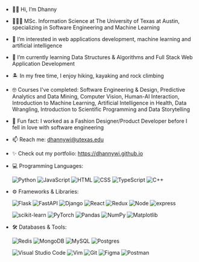 - 👋🏼 Hi, I’m Dhanny
- 👩🏼‍🎓 MSc. Information Science at The University of Texas at Austin, specializing in Software Engineering and Machine Learning
- 👀 I’m interested in web applications development, machine learning and artificial intelligence
- 🌱 I’m currently learning Data Structures & Algorithms and Full Stack Web Application Development
- 🏝 In my free time, I enjoy hiking, kayaking and rock climbing
- 🤓 Courses I've completed: Software Engineering & Design, Predictive Analytics and Data Mining, Computer Vision, Human-AI Interaction, Introduction to Machine Learning, Artificial Intelligence in Health, Data Wrangling, Introduction to Scientific Programming and Data Storytelling
- 💫 Fun fact: I worked as a Fashion Designer/Product Developer before I fell in love with software engineering
- 📫 Reach me: dhannywi@utexas.edu
- ✨ Check out my portfolio: https://dhannywi.github.io

- 💻 Programming Languages:
  
   ![Python](https://img.shields.io/badge/python-3670A0?style=flat&logo=python&logoColor=ffdd54)
![JavaScript](https://img.shields.io/badge/javascript-%23323330.svg?&logo=javascript&logoColor=%23F7DF1E&style=flat)
![HTML](https://img.shields.io/badge/HTML5-E34F26?style=flat&logo=html5&logoColor=white)
![CSS](https://img.shields.io/badge/CSS3-1572B6?style=flat&logo=css3&logoColor=white)
![TypeScript](https://img.shields.io/badge/typescript-%23007ACC.svg?style=for-the-badge&logo=typescript&logoColor=white&style=flat)
![C++](https://img.shields.io/badge/c++-%2300599C.svg?style=flat&logo=c%2B%2B&logoColor=white)

- ⚙️ Frameworks & Libraries:

   ![Flask](https://img.shields.io/badge/flask-%23000.svg?style=flask&logo=flask&logoColor=white)
![FastAPI](https://img.shields.io/badge/fastapi-109989?style=flat&logo=FASTAPI&logoColor=white)
![Django](https://img.shields.io/badge/Django-092E20?style=flat&logo=django&logoColor=green)
![React](https://img.shields.io/badge/react-%2320232a.svg?style=flat&logo=react&logoColor=%2361DAFB)
![Redux](https://img.shields.io/badge/redux-%23593d88.svg?style=flat&logo=redux&logoColor=white)
![Node](https://img.shields.io/badge/Node%20js-339933?style=flat&logo=nodedotjs&logoColor=white)
![express](https://img.shields.io/badge/Express%20js-000000?style=flat&logo=express&logoColor=white)


   ![scikit-learn](https://img.shields.io/badge/scikit--learn-%23F7931E.svg?style=flat&logo=scikit-learn&logoColor=white)
![PyTorch](https://img.shields.io/badge/PyTorch-%23EE4C2C.svg?style=flat&logo=PyTorch&logoColor=white)
![Pandas](https://img.shields.io/badge/pandas-%23150458.svg?style=flat&logo=pandas&logoColor=white)
![NumPy](https://img.shields.io/badge/numpy-%23013243.svg?style=flat&logo=numpy&logoColor=white)
![Matplotlib](https://img.shields.io/badge/Matplotlib-%23ffffff.svg?style=flat&logo=Matplotlib&logoColor=black)

- 🛠 Databases & Tools:

   ![Redis](https://img.shields.io/badge/redis-%23DD0031.svg?style=flat&logo=redis&logoColor=white)
![MongoDB](https://img.shields.io/badge/MongoDB-4EA94B?style=flat&logo=mongodb&logoColor=white)
![MySQL](https://img.shields.io/badge/mysql-%2300f.svg?style=flat&logo=mysql&logoColor=white)
![Postgres](https://img.shields.io/badge/postgres-%23316192.svg?style=flat&logo=postgresql&logoColor=white)


   ![Visual Studio Code](https://img.shields.io/badge/Visual%20Studio%20Code-0078d7.svg?style=flat&logo=visual-studio-code&logoColor=white)
![Vim](https://img.shields.io/badge/VIM-%2311AB00.svg?style=flat&logo=vim&logoColor=white)
![Git](https://img.shields.io/badge/git-%23F05033.svg?style=flat&logo=git&logoColor=white)
![Figma](https://img.shields.io/badge/Figma-F24E1E?style=flat&logo=figma&logoColor=white)
![Postman](https://img.shields.io/badge/Postman-FF6C37?style=flat&logo=postman&logoColor=white)


<!---
dhannywi/dhannywi is a ✨ special ✨ repository because its `README.md` (this file) appears on your GitHub profile.
You can click the Preview link to take a look at your changes.
--->

